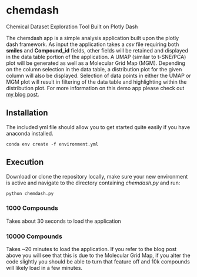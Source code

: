 # chemdash
Chemical Dataset Exploration Tool Built on Plotly Dash


The chemdash app is a simple analysis application built upon the plotly dash framework.  As input the application takes a _csv_ file requiring both **smiles** and **Compound_id** fields, other fields will be retained and displayed in the data table portion of the application.  A UMAP (similar to t-SNE/PCA) plot will be generated as well as a Molecular Grid Map (MGM).   Depending on the column selection in the data table, a distribution plot for the given column will also be displayed.  Selection of data points in either the UMAP or MGM plot will result in filtering of the data table and highlighting within the distribution plot.  For more information on this demo app please check out [my blog post](https://cognitivedataworks.com/2020/02/building-a-gan-compound-explorer-in-plotly-dash).

## Installation

The included yml file should allow you to get started quite easily if you have anaconda installed.  

```
conda env create -f environment.yml
```


## Execution

Download or clone the repository locally, make sure your new environment is active and navigate to the directory containing _chemdash.py_ and run:

```
python chemdash.py
```

### 1000 Compounds
Takes about 30 seconds to load the application

### 10000 Compounds 
Takes ~20 minutes to load the application.  If you refer to the blog post above you will see that this is due to the Molecular Grid Map, if you alter the code slightly you should be able to turn that feature off and 10k compounds will likely load in a few minutes.  


